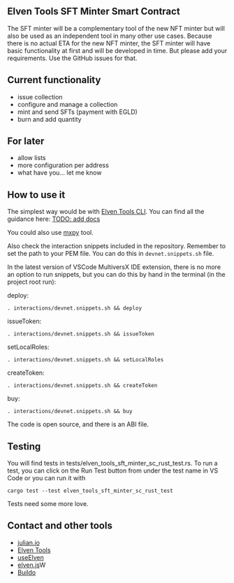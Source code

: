 ## Elven Tools SFT Minter Smart Contract

The SFT minter will be a complementary tool of the new NFT minter but will also be used as an independent tool in many other use cases. Because there is no actual ETA for the new NFT minter, the SFT minter will have basic functionality at first and will be developed in time. But please add your requirements. Use the GitHub issues for that.

## Current functionality

- issue collection
- configure and manage a collection
- mint and send SFTs (payment with EGLD)
- burn and add quantity

## For later

- allow lists
- more configuration per address
- what have you... let me know

## How to use it

The simplest way would be with [Elven Tools CLI](https://www.npmjs.com/package/elven-tools). You can find all the guidance here: [TODO: add docs]()

You could also use [mxpy](https://docs.multiversx.com/sdk-and-tools/sdk-py/mxpy-cli) tool. 

Also check the interaction snippets included in the repository. Remember to set the path to your PEM file. You can do this in `devnet.snippets.sh` file.

In the latest version of VSCode MultiversX IDE extension, there is no more an option to run snippets, but you  can do this by hand in the terminal (in the project root run): 

deploy:
```
. interactions/devnet.snippets.sh && deploy
```

issueToken:
```
. interactions/devnet.snippets.sh && issueToken
```

setLocalRoles:
```
. interactions/devnet.snippets.sh && setLocalRoles
```

createToken:
```
. interactions/devnet.snippets.sh && createToken
```

buy:
```
. interactions/devnet.snippets.sh && buy
```

The code is open source, and there is an ABI file.

## Testing
You will find tests in tests/elven_tools_sft_minter_sc_rust_test.rs. To run a test, you can click on the Run Test button from under the test name in VS Code or you can run it with 

```
cargo test --test elven_tools_sft_minter_sc_rust_test
```

Tests need some more love.

## Contact and other tools

- [julian.io](https://www.julian.io)
- [Elven Tools](https://www.elven.tools)
- [useElven](https://www.useelven.com)
- [elven.js](https://www.elvenjs.com)W
- [Buildo](https://github.com/xdevguild/buildo-begins)
